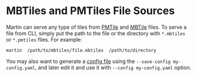 # MBTiles and PMTiles File Sources

Martin can serve any type of tiles from [PMTile](https://protomaps.com/blog/pmtiles-v3-whats-new) and [MBTile](https://github.com/mapbox/mbtiles-spec) files.  To serve a file from CLI, simply put the path to the file or the directory with `*.mbtiles` or `*.pmtiles` files. For example:

```shell
martin  /path/to/mbtiles/file.mbtiles  /path/to/directory
```

You may also want to generate a [config file](30-config-file.md) using the `--save-config my-config.yaml`, and later edit it and use it with `--config my-config.yaml` option.

